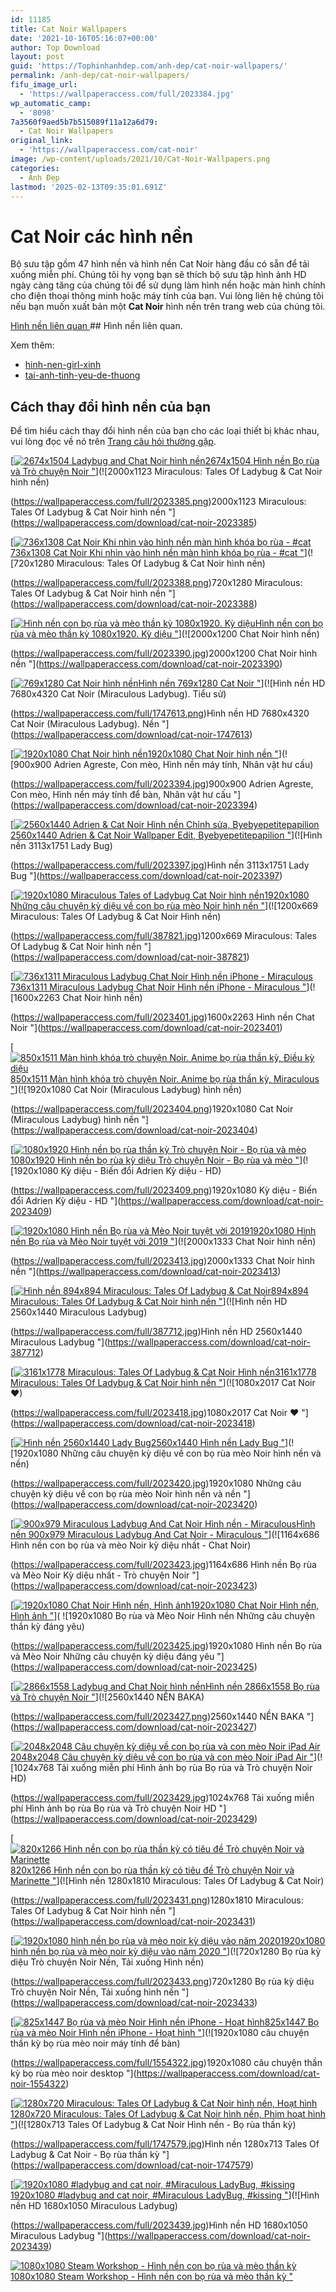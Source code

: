 ```yaml
---
id: 11185
title: Cat Noir Wallpapers
date: '2021-10-16T05:16:07+00:00'
author: Top Download
layout: post
guid: 'https://Tophinhanhdep.com/anh-dep/cat-noir-wallpapers/'
permalink: /anh-dep/cat-noir-wallpapers/
fifu_image_url:
  - 'https://wallpaperaccess.com/full/2023384.jpg'
wp_automatic_camp:
  - '8098'
7a3560f9aed5b7b515089f11a12a6d79:
  - Cat Noir Wallpapers
original_link:
  - 'https://wallpaperaccess.com/cat-noir'
image: /wp-content/uploads/2021/10/Cat-Noir-Wallpapers.png
categories:
  - Ảnh Đẹp
lastmod: '2025-02-13T09:35:01.691Z'
---
```

# Cat Noir các hình nền

Bộ sưu tập gồm 47 hình nền và hình nền Cat Noir hàng đầu có sẵn để tải xuống miễn phí. Chúng tôi hy vọng bạn sẽ thích bộ sưu tập hình ảnh HD ngày càng tăng của chúng tôi để sử dụng làm hình nền hoặc màn hình chính cho điện thoại thông minh hoặc máy tính của bạn. Vui lòng liên hệ chúng tôi nếu bạn muốn xuất bản một **Cat Noir** hình nền trên trang web của chúng tôi.

[Hình nền liên quan ](#related) ## Hình nền liên quan.

   
 Xem thêm:

   
- [hinh-nen-girl-xinh](https://tophinhanhdep.com/gai-xinh/hinh-nen-girl-xinh/)
- [tai-anh-tinh-yeu-de-thuong](https://tophinhanhdep.com/anh-tinh-yeu/tai-anh-tinh-yeu-de-thuong/)

## Cách thay đổi hình nền của bạn

Để tìm hiểu cách thay đổi hình nền của bạn cho các loại thiết bị khác nhau, vui lòng đọc về nó trên [Trang câu hỏi thường gặp](https://tophinhanhdep.com/faq/).

  
[[![2674x1504 Ladybug and Chat Noir hình nền](https://wallpaperaccess.com/full/2023384.jpg)2674x1504 Hình nền Bọ rùa và Trò chuyện Noir "](https://wallpaperaccess.com/download/cat-noir-2023384)](![2000x1123 Miraculous: Tales Of Ladybug & Cat Noir hình nền)

(https://wallpaperaccess.com/full/2023385.png)2000x1123 Miraculous: Tales Of Ladybug &amp; Cat Noir hình nền "](https://wallpaperaccess.com/download/cat-noir-2023385)

[[![736x1308 Cat Noir Khi nhìn vào hình nền màn hình khóa bọ rùa - #cat](https://wallpaperaccess.com/full/2023387.jpg)736x1308 Cat Noir Khi nhìn vào hình nền màn hình khóa bọ rùa - #cat "](https://wallpaperaccess.com/download/cat-noir-2023387)](![720x1280 Miraculous: Tales Of Ladybug & Cat Noir hình nền)

(https://wallpaperaccess.com/full/2023388.png)720x1280 Miraculous: Tales Of Ladybug &amp; Cat Noir hình nền "](https://wallpaperaccess.com/download/cat-noir-2023388)

[[![Hình nền con bọ rùa và mèo thần kỳ 1080x1920.  Kỳ diệu](https://wallpaperaccess.com/full/2023389.jpg)Hình nền con bọ rùa và mèo thần kỳ 1080x1920. Kỳ diệu "](https://wallpaperaccess.com/download/cat-noir-2023389)](![2000x1200 Chat Noir hình nền)

(https://wallpaperaccess.com/full/2023390.jpg)2000x1200 Chat Noir hình nền "](https://wallpaperaccess.com/download/cat-noir-2023390)

[[![769x1280 Cat Noir hình nền](https://wallpaperaccess.com/full/2023391.jpg)Hình nền 769x1280 Cat Noir "](https://wallpaperaccess.com/download/cat-noir-2023391)](![Hình nền HD 7680x4320 Cat Noir (Miraculous Ladybug).  Tiểu sử)

(https://wallpaperaccess.com/full/1747613.png)Hình nền HD 7680x4320 Cat Noir (Miraculous Ladybug). Nền "](https://wallpaperaccess.com/download/cat-noir-1747613)

[[![1920x1080 Chat Noir hình nền](https://wallpaperaccess.com/full/2023393.jpg)1920x1080 Chat Noir hình nền "](https://wallpaperaccess.com/download/cat-noir-2023393)](![900x900 Adrien Agreste, Con mèo, Hình nền máy tính, Nhân vật hư cấu)

(https://wallpaperaccess.com/full/2023394.jpg)900x900 Adrien Agreste, Con mèo, Hình nền máy tính để bàn, Nhân vật hư cấu "](https://wallpaperaccess.com/download/cat-noir-2023394)

[[![2560x1440 Adrien & Cat Noir Hình nền Chỉnh sửa, Byebyepetitepapilion](https://wallpaperaccess.com/full/2023395.png)2560x1440 Adrien &amp; Cat Noir Wallpaper Edit, Byebyepetitepapilion "](https://wallpaperaccess.com/download/cat-noir-2023395)](![Hình nền 3113x1751 Lady Bug)

(https://wallpaperaccess.com/full/2023397.jpg)Hình nền 3113x1751 Lady Bug "](https://wallpaperaccess.com/download/cat-noir-2023397)

[[![1920x1080 Miraculous Tales of Ladybug Cat Noir hình nền](https://wallpaperaccess.com/full/2023398.jpg)1920x1080 Những câu chuyện kỳ ​​diệu về con bọ rùa mèo Noir hình nền "](https://wallpaperaccess.com/download/cat-noir-2023398)](![1200x669 Miraculous: Tales Of Ladybug & Cat Noir Hình nền)

(https://wallpaperaccess.com/full/387821.jpg)1200x669 Miraculous: Tales Of Ladybug &amp; Cat Noir hình nền "](https://wallpaperaccess.com/download/cat-noir-387821)

[[![736x1311 Miraculous Ladybug Chat Noir Hình nền iPhone - Miraculous](https://wallpaperaccess.com/full/2023400.jpg)736x1311 Miraculous Ladybug Chat Noir Hình nền iPhone - Miraculous "](https://wallpaperaccess.com/download/cat-noir-2023400)](![1600x2263 Chat Noir hình nền)

(https://wallpaperaccess.com/full/2023401.jpg)1600x2263 Hình nền Chat Noir "](https://wallpaperaccess.com/download/cat-noir-2023401)

[[![850x1511 Màn hình khóa trò chuyện Noir.  Anime bọ rùa thần kỳ, Điều kỳ diệu](https://wallpaperaccess.com/full/2023403.jpg)850x1511 Màn hình khóa trò chuyện Noir. Anime bọ rùa thần kỳ, Miraculous "](https://wallpaperaccess.com/download/cat-noir-2023403)](![1920x1080 Cat Noir (Miraculous Ladybug) hình nền)

(https://wallpaperaccess.com/full/2023404.png)1920x1080 Cat Noir (Miraculous Ladybug) hình nền "](https://wallpaperaccess.com/download/cat-noir-2023404)

[[![1080x1920 Hình nền bọ rùa thần kỳ Trò chuyện Noir - Bọ rùa và mèo](https://wallpaperaccess.com/full/2023408.jpg)1080x1920 Hình nền bọ rùa kỳ diệu Trò chuyện Noir - Bọ rùa và mèo "](https://wallpaperaccess.com/download/cat-noir-2023408)](![1920x1080 Kỳ diệu - Biến đổi Adrien Kỳ diệu - HD)

(https://wallpaperaccess.com/full/2023409.png)1920x1080 Kỳ diệu - Biến đổi Adrien Kỳ diệu - HD "](https://wallpaperaccess.com/download/cat-noir-2023409)

[[![1920x1080 Hình nền Bọ rùa và Mèo Noir tuyệt vời 2019](https://wallpaperaccess.com/full/2023412.jpg)1920x1080 Hình nền Bọ rùa và Mèo Noir tuyệt vời 2019 "](https://wallpaperaccess.com/download/cat-noir-2023412)](![2000x1333 Chat Noir hình nền)

(https://wallpaperaccess.com/full/2023413.jpg)2000x1333 Chat Noir hình nền "](https://wallpaperaccess.com/download/cat-noir-2023413)

[[![Hình nền 894x894 Miraculous: Tales Of Ladybug & Cat Noir](https://wallpaperaccess.com/full/2023414.png)894x894 Miraculous: Tales Of Ladybug &amp; Cat Noir hình nền "](https://wallpaperaccess.com/download/cat-noir-2023414)](![Hình nền HD 2560x1440 Miraculous Ladybug)

(https://wallpaperaccess.com/full/387712.jpg)Hình nền HD 2560x1440 Miraculous Ladybug "](https://wallpaperaccess.com/download/cat-noir-387712)

[[![3161x1778 Miraculous: Tales Of Ladybug & Cat Noir Hình nền](https://wallpaperaccess.com/full/1554099.png)3161x1778 Miraculous: Tales Of Ladybug &amp; Cat Noir hình nền "](https://wallpaperaccess.com/download/cat-noir-1554099)](![1080x2017 Cat Noir ❤)

(https://wallpaperaccess.com/full/2023418.jpg)1080x2017 Cat Noir ❤ "](https://wallpaperaccess.com/download/cat-noir-2023418)

[[![Hình nền 2560x1440 Lady Bug](https://wallpaperaccess.com/full/2023419.jpg)2560x1440 Hình nền Lady Bug "](https://wallpaperaccess.com/download/cat-noir-2023419)](![1920x1080 Những câu chuyện kỳ ​​diệu về con bọ rùa mèo Noir hình nền và nền)

(https://wallpaperaccess.com/full/2023420.jpg)1920x1080 Những câu chuyện kỳ ​​diệu về con bọ rùa mèo Noir hình nền và nền "](https://wallpaperaccess.com/download/cat-noir-2023420)

[[![900x979 Miraculous Ladybug And Cat Noir Hình nền - Miraculous](https://wallpaperaccess.com/full/2023422.png)Hình nền 900x979 Miraculous Ladybug And Cat Noir - Miraculous "](https://wallpaperaccess.com/download/cat-noir-2023422)](![1164x686 Hình nền con bọ rùa và mèo Noir kỳ diệu nhất - Chat Noir)

(https://wallpaperaccess.com/full/2023423.jpg)1164x686 Hình nền Bọ rùa và Mèo Noir Kỳ diệu nhất - Trò chuyện Noir "](https://wallpaperaccess.com/download/cat-noir-2023423)

[[![1920x1080 Chat Noir Hình nền, Hình ảnh](https://wallpaperaccess.com/full/2023424.jpg)1920x1080 Chat Noir Hình nền, Hình ảnh "](https://wallpaperaccess.com/download/cat-noir-2023424)]( ![1920x1080 Bọ rùa và Mèo Noir Hình nền Những câu chuyện thần kỳ đáng yêu)

(https://wallpaperaccess.com/full/2023425.jpg)1920x1080 Hình nền Bọ rùa và Mèo Noir Những câu chuyện kỳ ​​diệu đáng yêu "](https://wallpaperaccess.com/download/cat-noir-2023425)

[[![2866x1558 Ladybug and Chat Noir hình nền](https://wallpaperaccess.com/full/2023426.jpg)Hình nền 2866x1558 Bọ rùa và Trò chuyện Noir "](https://wallpaperaccess.com/download/cat-noir-2023426)](![2560x1440 NỀN BAKA)

(https://wallpaperaccess.com/full/2023427.png)2560x1440 NỀN BAKA "](https://wallpaperaccess.com/download/cat-noir-2023427)

[[![2048x2048 Câu chuyện kỳ ​​diệu về con bọ rùa và con mèo Noir iPad Air](https://wallpaperaccess.com/full/2023428.jpg)2048x2048 Câu chuyện kỳ ​​diệu về con bọ rùa và con mèo Noir iPad Air "](https://wallpaperaccess.com/download/cat-noir-2023428)](![1024x768 Tải xuống miễn phí Hình ảnh bọ rùa Bọ rùa và Trò chuyện Noir HD)

(https://wallpaperaccess.com/full/2023429.jpg)1024x768 Tải xuống miễn phí Hình ảnh bọ rùa Bọ rùa và Trò chuyện Noir HD "](https://wallpaperaccess.com/download/cat-noir-2023429)

[[![820x1266 Hình nền con bọ rùa thần kỳ có tiêu đề Trò chuyện Noir và Marinette](https://wallpaperaccess.com/full/2023430.jpg)820x1266 Hình nền con bọ rùa thần kỳ có tiêu đề Trò chuyện Noir và Marinette "](https://wallpaperaccess.com/download/cat-noir-2023430)](![Hình nền 1280x1810 Miraculous: Tales Of Ladybug & Cat Noir)

(https://wallpaperaccess.com/full/2023431.png)1280x1810 Miraculous: Tales Of Ladybug &amp; Cat Noir hình nền "](https://wallpaperaccess.com/download/cat-noir-2023431)

[[![1920x1080 hình nền bọ rùa và mèo noir kỳ diệu vào năm 2020](https://wallpaperaccess.com/full/2023432.jpg)1920x1080 hình nền bọ rùa và mèo noir kỳ diệu vào năm 2020 "](https://wallpaperaccess.com/download/cat-noir-2023432)](![720x1280 Bọ rùa kỳ diệu Trò chuyện Noir Nền, Tải xuống Hình nền)

(https://wallpaperaccess.com/full/2023433.png)720x1280 Bọ rùa kỳ diệu Trò chuyện Noir Nền, Tải xuống hình nền "](https://wallpaperaccess.com/download/cat-noir-2023433)

[[![825x1447 Bọ rùa và mèo Noir Hình nền iPhone - Hoạt hình](https://wallpaperaccess.com/full/2023434.jpg)825x1447 Bọ rùa và mèo Noir Hình nền iPhone - Hoạt hình "](https://wallpaperaccess.com/download/cat-noir-2023434)](![1920x1080 câu chuyện thần kỳ bọ rùa mèo noir máy tính để bàn)

(https://wallpaperaccess.com/full/1554322.jpg)1920x1080 câu chuyện thần kỳ bọ rùa mèo noir desktop "](https://wallpaperaccess.com/download/cat-noir-1554322)

[[![1280x720 Miraculous: Tales Of Ladybug & Cat Noir hình nền, Hoạt hình](https://wallpaperaccess.com/full/2023436.jpg)1280x720 Miraculous: Tales Of Ladybug &amp; Cat Noir hình nền, Phim hoạt hình "](https://wallpaperaccess.com/download/cat-noir-2023436)](![1280x713 Tales Of Ladybug & Cat Noir Hình nền - Bọ rùa thần kỳ)

(https://wallpaperaccess.com/full/1747579.jpg)Hình nền 1280x713 Tales Of Ladybug &amp; Cat Noir - Bọ rùa thần kỳ "](https://wallpaperaccess.com/download/cat-noir-1747579)

[[![1920x1080 #ladybug and cat noir, #Miraculous LadyBug, #kissing](https://wallpaperaccess.com/full/2023437.png)1920x1080 #ladybug and cat noir, #Miraculous LadyBug, #kissing "](https://wallpaperaccess.com/download/cat-noir-2023437)](![Hình nền HD 1680x1050 Miraculous Ladybug)

(https://wallpaperaccess.com/full/2023439.jpg)Hình nền HD 1680x1050 Miraculous Ladybug "](https://wallpaperaccess.com/download/cat-noir-2023439)

[![1080x1080 Steam Workshop - Hình nền con bọ rùa và mèo thần kỳ](https://wallpaperaccess.com/full/2023440.jpg)1080x1080 Steam Workshop - Hình nền con bọ rùa và mèo thần kỳ "](https://wallpaperaccess.com/download/cat-noir-2023440)
